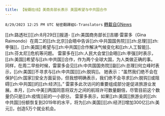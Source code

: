 ```yaml
---
title: 【秘翻在线】美商务部长表示 美国希望与中共国合作
---
```

`8/29/2023 12:25 PM UTC 秘密翻譯組G-Translators` [轉載自GNews](https://gnews.org/articles/1615361)

[[zh:路透社]][[zh:8月29日]]报道- [[zh:美国商务部长]]吉娜·雷蒙多（Gina Raimondo）在周二的[[zh:北京]]会晤中告诉[[zh:中共国国务院]][[zh:总理]][[zh:李强]]，[[zh:美国]]希望与[[zh:中共国]]合作解决气候变化和[[zh:人工智能]]、[[zh:芬太尼]]危机等问题。
雷蒙多在[[zh:人民大会堂]]会晤[[zh:李强]]时表示，[[zh:美国]]希望与[[zh:中共国]]合作，作为两个全球大国，为人类做正确的事。
同样，在周二早些时候，雷蒙多会见[[zh:中共国国务院]]副[[zh:总理]]何立峰时表示，[[zh:美国]]不寻求与[[zh:中共国]][[zh:脱钩]]。
她表示：“虽然我们绝不会在保护[[zh:国家]]安全方面妥协，但我想明确表示，我们绝不会寻求[[zh:脱钩]]或阻碍[[zh:中共国]]的[[zh:经济]]。”
雷蒙多此次访问的重要组成部分是促进旅游业发展。本月，[[zh:中美]]两国同意将双方之间的航班许可数量翻倍，尽管目前这个数量仍只是[[zh:疫情]]前的一小部分。
雷蒙多表示，如果[[zh:美国]]旅游业的[[zh:中共国]]份额恢复到2019年的水平，将为[[zh:美国]][[zh:经济]]增加300亿[[zh:美元]]，创造5万个就业机会。

